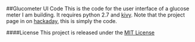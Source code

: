 ##Glucometer UI Code
This is the code for the user interface of a glucose meter I am building.  It requires python 2.7 and [kivy](https://kivy.org/#home).
Note that the project page in on [hackaday](https://hackaday.io/project/12778-raspberry-pi-glucometer), this is simply the code.

####License
This project is released under the [MIT License](https://opensource.org/licenses/MIT)

